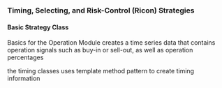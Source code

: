 ### Timing, Selecting, and Risk-Control (Ricon) Strategies

#### Basic Strategy Class

Basics for the Operation Module
creates a time series data that contains operation signals such as buy-in or sell-out, as well as operation percentages

the timing classes uses template method pattern to create timing information